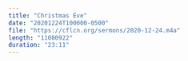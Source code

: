 ```yaml
---
title: "Christmas Eve"
date: "20201224T100000-0500"
file: "https://cflcn.org/sermons/2020-12-24.m4a"
length: "11080922"
duration: "23:11"
---
```


